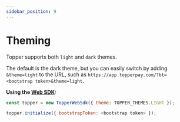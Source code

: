 ```yaml
---
sidebar_position: 9
---
```


# Theming

Topper supports both `light` and `dark` themes.

The default is the dark theme, but you can easily switch by adding `&theme=light` to the URL, such as `https://app.topperpay.com/?bt=<bootstrap token>&theme=light`.

**Using the [Web SDK](./web-sdk.md):**

```js
const topper = new TopperWebSdk({ theme: TOPPER_THEMES.LIGHT });

topper.initialize({ bootstrapToken: <bootstrap token> });
```
